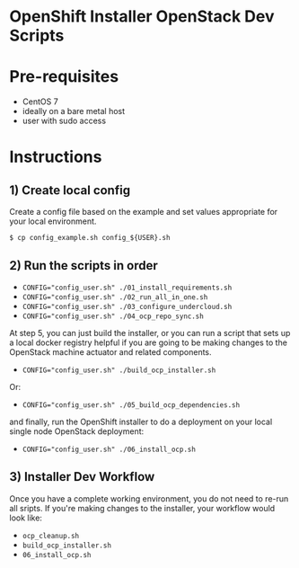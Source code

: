 OpenShift Installer OpenStack Dev Scripts
=========================================

# Pre-requisites

- CentOS 7
- ideally on a bare metal host
- user with sudo access

# Instructions

## 1) Create local config


Create a config file based on the example and set values appropriate for your
local environment.

`$ cp config_example.sh config_${USER}.sh`

## 2) Run the scripts in order

- `CONFIG="config_user.sh" ./01_install_requirements.sh`
- `CONFIG="config_user.sh" ./02_run_all_in_one.sh`
- `CONFIG="config_user.sh" ./03_configure_undercloud.sh`
- `CONFIG="config_user.sh" ./04_ocp_repo_sync.sh`

At step 5, you can just build the installer, or you can run a script that sets
up a local docker registry helpful if you are going to be making changes to the
OpenStack machine actuator and related components.

- `CONFIG="config_user.sh" ./build_ocp_installer.sh`

Or:

- `CONFIG="config_user.sh" ./05_build_ocp_dependencies.sh`

and finally, run the OpenShift installer to do a deployment on your local
single node OpenStack deployment:

- `CONFIG="config_user.sh" ./06_install_ocp.sh`

## 3) Installer Dev Workflow

Once you have a complete working environment, you do not need to re-run all
sripts.  If you're making changes to the installer, your workflow would look
like:

- `ocp_cleanup.sh`
- `build_ocp_installer.sh`
- `06_install_ocp.sh`
